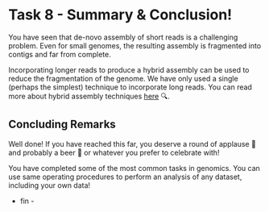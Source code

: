 # Task 8 - Summary & Conclusion!

You have seen that de-novo assembly of short reads is a challenging problem. Even for small genomes, the resulting assembly is fragmented into contigs and far from complete.

Incorporating longer reads to produce a hybrid assembly can be used to reduce the fragmentation of the genome. We have only used a single (perhaps the simplest) technique to incorporate long reads. You can read more about hybrid assembly techniques [here](http://www.ncbi.nlm.nih.gov/pubmed/24930142) :mag:.

## Concluding Remarks

Well done! If you have reached this far, you deserve a round of applause :clap: and probably a beer :beer: or whatever you prefer to celebrate with!

You have completed some of the most common tasks in genomics. You can use same operating procedures to perform an analysis of any dataset, including your own data!

- fin -
